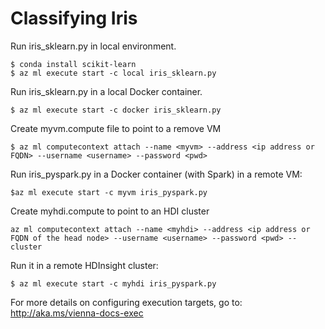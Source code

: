 # Classifying Iris

Run iris_sklearn.py in local environment.
```
$ conda install scikit-learn
$ az ml execute start -c local iris_sklearn.py
```

Run iris_sklearn.py in a local Docker container.
```
$ az ml execute start -c docker iris_sklearn.py
```

Create myvm.compute file to point to a remove VM
```
$ az ml computecontext attach --name <myvm> --address <ip address or FQDN> --username <username> --password <pwd>
```

Run iris_pyspark.py in a Docker container (with Spark) in a remote VM:
```
$az ml execute start -c myvm iris_pyspark.py
```

Create myhdi.compute to point to an HDI cluster
```
az ml computecontext attach --name <myhdi> --address <ip address or FQDN of the head node> --username <username> --password <pwd> --cluster
```

Run it in a remote HDInsight cluster:
```
$ az ml execute start -c myhdi iris_pyspark.py
```
For more details on configuring execution targets, go to: http://aka.ms/vienna-docs-exec
